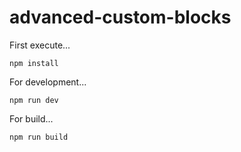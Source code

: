 # advanced-custom-blocks

First execute...
```
npm install
```

For development...
```
npm run dev 
```

For build...
```
npm run build 
```